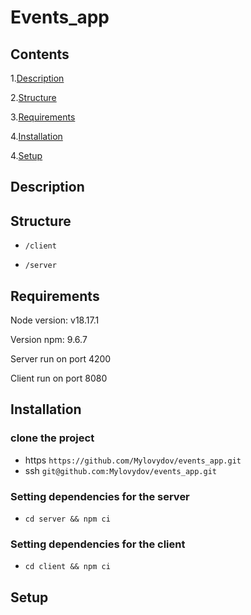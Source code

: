 # Events_app

## Contents
1.[Description](#Description)

2.[Structure](#Structure)

3.[Requirements](#Requirements)

4.[Installation](#Installation)

4.[Setup](#Setup)

## Description

## Structure

- `/client`

- `/server`

## Requirements

Node version: v18.17.1

Version npm: 9.6.7

Server run on port 4200

Client run on port 8080


## Installation

### clone the project

- https `https://github.com/Mylovydov/events_app.git`
- ssh `git@github.com:Mylovydov/events_app.git`

### Setting dependencies for the server

- `cd server && npm ci`

### Setting dependencies for the client

- `cd client && npm ci`

## Setup

